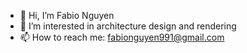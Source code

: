 - 👋 Hi, I’m Fabio Nguyen
- 👀 I’m interested in architecture design and rendering
- 📫 How to reach me: fabionguyen991@gmail.com

<!---
fabionguyen91/fabionguyen91 is a ✨ special ✨ repository because its `README.md` (this file) appears on your GitHub profile.
You can click the Preview link to take a look at your changes.
--->
